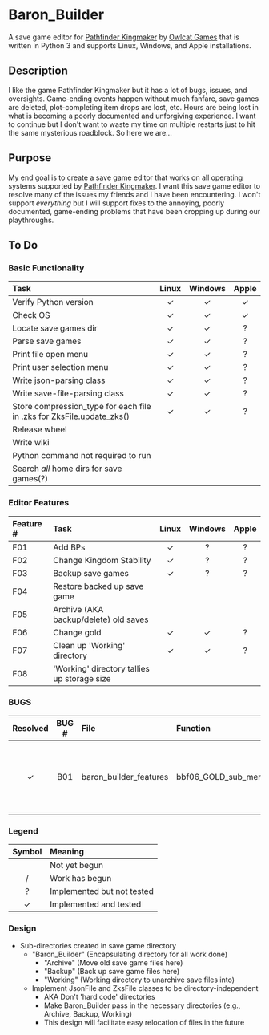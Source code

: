 # Baron_Builder

A save game editor for [Pathfinder Kingmaker](https://en.wikipedia.org/wiki/Pathfinder:_Kingmaker) by [Owlcat Games](https://owlcatgames.com/) that is written in Python 3 and supports Linux, Windows, and Apple installations.

## Description

I like the game Pathfinder Kingmaker but it has a lot of bugs, issues, and oversights.  Game-ending events happen without much fanfare, save games are deleted, plot-completing item drops are lost, etc.  Hours are being lost in what is becoming a poorly documented and unforgiving experience.  I want to continue but I don't want to waste my time on multiple restarts just to hit the same mysterious roadblock.  So here we are...

## Purpose

My end goal is to create a save game editor that works on all operating systems supported by [Pathfinder Kingmaker](https://en.wikipedia.org/wiki/Pathfinder:_Kingmaker).  I want this save game editor to resolve many of the issues my friends and I have been encountering.  I won't support _everything_ but I will support fixes to the annoying, poorly documented, game-ending problems that have been cropping up during our playthroughs.

## To Do

### Basic Functionality

| Task | Linux | Windows | Apple |
| :--- | :---: | :-----: | :---: |
| Verify Python version | ✓ | ✓ | ✓ |
| Check OS | ✓ | ✓ | ✓ |
| Locate save games dir | ✓ | ✓ | ? |
| Parse save games | ✓ | ✓ | ? |
| Print file open menu | ✓ | ✓ | ? |
| Print user selection menu | ✓ | ✓ | ? |
| Write json-parsing class | ✓ | ✓ | ? |
| Write save-file-parsing class | ✓ | ✓ | ? |
| Store compression_type for each file in .zks for ZksFile.update_zks() | ✓ | ✓ | ? |
| Release wheel | | | |
| Write wiki | | | |
| Python command not required to run | | | |
| Search _all_ home dirs for save games(?) | | | |

### Editor Features 

| Feature # | Task | Linux | Windows | Apple |
| :-------- | :--- | :---: | :-----: | :---: |
| F01 | Add BPs | ✓ | ? | ? |
| F02 | Change Kingdom Stability | ✓ | ? | ? |
| F03 | Backup save games | ✓ | ? | ? |
| F04 | Restore backed up save game | | | |
| F05 | Archive (AKA backup/delete) old saves | | | |
| F06 | Change gold | ✓ | ✓ | ? |
| F07 | Clean up 'Working' directory | ✓ | ✓ | ? |
| F08 | 'Working' directory tallies up storage size | | | |

### BUGS

| Resolved | BUG # | File | Function | Details |
| :------: | :---: | :--- | :------- | :------ |
| ✓ | B01 | baron_builder_features | bbf06_GOLD_sub_menu | Menu allows default gold to exceed max macro |

### Legend

| Symbol | Meaning |
| :----: | :------ |
| | Not yet begun |
| / | Work has begun |
| ? | Implemented but not tested |
| ✓ | Implemented and tested |

### Design

* Sub-directories created in save game directory
	* "Baron_Builder" (Encapsulating directory for all work done)
		* "Archive" (Move old save game files here)
		* "Backup" (Back up save game files here)
		* "Working" (Working directory to unarchive save files into)
	* Implement JsonFile and ZksFile classes to be directory-independent
		* AKA Don't 'hard code' directories
		* Make Baron_Builder pass in the necessary directories (e.g., Archive, Backup, Working)
		* This design will facilitate easy relocation of files in the future
